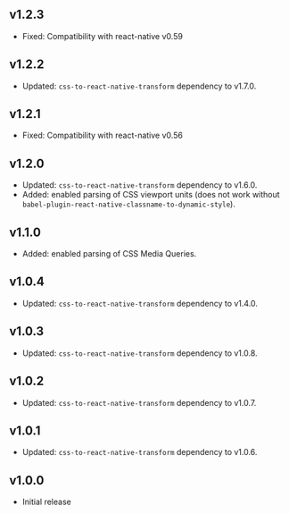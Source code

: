 ## v1.2.3

- Fixed: Compatibility with react-native v0.59

## v1.2.2

- Updated: `css-to-react-native-transform` dependency to v1.7.0.

## v1.2.1

- Fixed: Compatibility with react-native v0.56

## v1.2.0

- Updated: `css-to-react-native-transform` dependency to v1.6.0.
- Added: enabled parsing of CSS viewport units (does not work without `babel-plugin-react-native-classname-to-dynamic-style`).

## v1.1.0

- Added: enabled parsing of CSS Media Queries.

## v1.0.4

- Updated: `css-to-react-native-transform` dependency to v1.4.0.

## v1.0.3

- Updated: `css-to-react-native-transform` dependency to v1.0.8.

## v1.0.2

- Updated: `css-to-react-native-transform` dependency to v1.0.7.

## v1.0.1

- Updated: `css-to-react-native-transform` dependency to v1.0.6.

## v1.0.0

- Initial release
